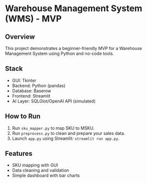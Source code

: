 # Warehouse Management System (WMS) - MVP

## Overview
This project demonstrates a beginner-friendly MVP for a Warehouse Management System using Python and no-code tools.

## Stack
- GUI: Tkinter
- Backend: Python (pandas)
- Database: Baserow
- Frontend: Streamlit
- AI Layer: SQLGlot/OpenAI API (simulated)

## How to Run
1. Run `sku_mapper.py` to map SKU to MSKU.
2. Run `preprocess.py` to clean and prepare your sales data.
3. Launch `app.py` using Streamlit: `streamlit run app.py`.

## Features
- SKU mapping with GUI
- Data cleaning and validation
- Simple dashboard with bar charts